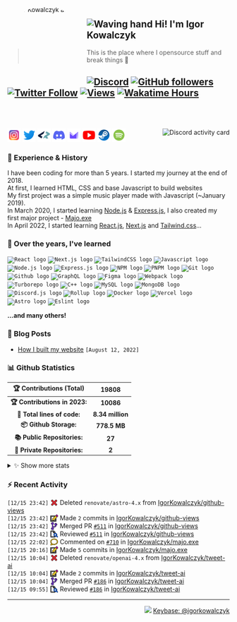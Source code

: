 <!-- ## Hi! I'm Igor Kowalczyk 🖐️ -->

<img width="170" height="170" align="left" style="float: left; margin: 0 10px 0 0; border-radius: 50%;" alt="Igor Kowalczyk avatar" src="https://media.discordapp.net/attachments/710425657003212810/933327129305821184/circle.png">

## <img alt="Waving hand" width="26" height="26" src="https://raw.githubusercontent.com/igorkowalczyk/igorkowalczyk/master/src/images/wave.gif" width="27px"> Hi! I'm Igor Kowalczyk

> This is the place where I opensource stuff and break things :rofl:<br>

## [![Discord](https://img.shields.io/discord/695282860399001640?color=333&label=Chat&logo=discord&logoColor=fff&style=flat-square)](https://igorkowalczyk.dev/discord) [![GitHub followers](https://img.shields.io/github/followers/igorkowalczyk?color=333&label=Follow&logo=github&logoColor=fff&style=flat-square)](https://github.com/IgorKowalczyk?tab=followers) [![Twitter Follow](https://img.shields.io/static/v1?message=Twitter&color=333&label=@majonezexe&logo=twitter&logoColor=fff&style=flat-square)](https://twitter.com/majonezexe) [![Views](https://github-views.deno.dev/api/badge/igorkowalczyk?style=flat&color=333&cache=none)](https://igorkowalczyk.dev) [![Wakatime Hours](https://wakatime-hours.deno.dev/api/badge?style=flat-square&color=333)](https://igorkowalczyk.dev)<br><br><br>

<a href="https://discord.com/users/544164729354977282">
 <img alt="Discord activity card" src="https://discord-activity.deno.dev/api/544164729354977282?idleMessage=Just%20chillin'%20at%20the%20moment&cache=none" align="right" />
</a>

<p align="left">
<code><a href="https://www.instagram.com/majonezexe/" target="_blank"><img src="https://github.com/igorkowalczyk/igorkowalczyk/blob/master/src/images/readme/svg/instagram.svg" alt="Instagram logo" width="30" height="30"/></a></code>
<code><a href="https://twitter.com/majonezexe" target="_blank"><img src="https://github.com/igorkowalczyk/igorkowalczyk/blob/master/src/images/readme/svg/twitter.svg" alt="Twitter logo" width="30" height="30"/></a></code>
<code><a href="https://profile.codersrank.io/user/igorkowalczyk/" target="_blank"><img src="https://github.com/igorkowalczyk/igorkowalczyk/blob/master/src/images/readme/png/codersrank.png" alt="Codersrank logo" width="30" height="30"/></a></code>
<code><a href="https://discord.com/users/544164729354977282" target="_blank"><img src="https://github.com/igorkowalczyk/igorkowalczyk/blob/master/src/images/readme/svg/discord.svg" alt="Discord logo" width="30" height="30"/></a></code>
<code><a href="mailto:majonezexe@protonmail.com" target="_blank"><img src="https://github.com/igorkowalczyk/igorkowalczyk/blob/master/src/images/readme/svg/protonmail.svg" alt="Email" width="30" height="30"/></a></code>
<code><a href="https://www.youtube.com/c/Majonezexe" target="_blank"><img src="https://github.com/igorkowalczyk/igorkowalczyk/blob/master/src/images/readme/svg/youtube.svg" alt="YouTube logo" width="30" height="30"/></a></code>
<code><a href="https://steamcommunity.com/id/m-exe/" target="_blank"><img src="https://github.com/igorkowalczyk/igorkowalczyk/blob/master/src/images/readme/svg/steam.svg" alt="Steam logo" width="30" height="30"/></a></code>
<code><a href="https://open.spotify.com/user/1w9osz9cvrop0cn3yd09di21x" target="_blank"><img src="https://github.com/igorkowalczyk/igorkowalczyk/blob/master/src/images/readme/svg/spotify.svg" alt="Spotify logo" width="30" height="30"/></a></code>
</p>

### 💪 Experience & History

I have been coding for more than 5 years. I started my journey at the end of 2018.\
At first, I learned HTML, CSS and base Javascript to build websites\
My first project was a simple music player made with Javascript (~January 2019).\
In March 2020, I started learning [Node.js](https://github.com/IgorKowalczyk?tab=repositories&q=&type=&language=javascript&sort=stargazers) & [Express.js](https://expressjs.com/), I also created my first major project - [Majo.exe](https://github.com/igorkowalczyk/majo.exe)\
In April 2022, I started learning [React.js](https://reactjs.org/), [Next.js](https://nextjs.org/) and [Tailwind.css](https://tailwindcss.com/)...

### 🧠 Over the years, I've learned

<code><img src="https://igorkowalczyk.dev/assets/tech/react.svg" height="30" width="30" alt="React logo"/></code>
<code><img src="https://igorkowalczyk.dev/assets/tech/next.svg" height="30" width="30" alt="Next.js logo"/></code>
<code><img src="https://igorkowalczyk.dev/assets/tech/tailwindcss.svg" height="30" width="30" alt="TailwindCSS logo"/></code>
<code><img src="https://igorkowalczyk.dev/assets/tech/javascript.svg" height="30" width="30" alt="Javascript logo"/></code>
<code><img src="https://igorkowalczyk.dev/assets/tech/nodejs.svg" height="30" width="30" alt="Node.js logo"/></code>
<code><img src="https://igorkowalczyk.dev/assets/tech/express.svg" height="30" width="30" alt="Express.js logo"/></code>
<code><img src="https://igorkowalczyk.dev/assets/tech/npm.svg" height="30" width="30" alt="NPM logo"/></code>
<code><img src="https://igorkowalczyk.dev/assets/tech/pnpm.svg" height="30" width="30" alt="PNPM logo"/></code>
<code><img src="https://igorkowalczyk.dev/assets/tech/git.svg" height="30" width="30" alt="Git logo"/></code>
<code><img src="https://igorkowalczyk.dev/assets/tech/github.svg" height="30" width="30" alt="Github logo"/></code>
<code><img src="https://igorkowalczyk.dev/assets/tech/graphql.svg" height="30" width="30" alt="GraphQL logo"/></code>
<code><img src="https://igorkowalczyk.dev/assets/tech/figma.svg" height="30" width="30" alt="Figma logo"/></code>
<code><img src="https://igorkowalczyk.dev/assets/tech/webpack.svg" height="30" width="30" alt="Webpack logo"/></code>
<code><img src="https://igorkowalczyk.dev/assets/tech/turborepo.svg" height="30" width="30" alt="Turborepo logo"/></code>
<code><img src="https://igorkowalczyk.dev/assets/tech/cpp.svg" height="30" width="30" alt="C++ logo"/></code>
<code><img src="https://igorkowalczyk.dev/assets/tech/mysql.svg" height="30" width="30" alt="MySQL logo"/></code>
<code><img src="https://igorkowalczyk.dev/assets/tech/mongodb.svg" height="30" width="30" alt="MongoDB logo"/></code>
<code><img src="https://igorkowalczyk.dev/assets/tech/discordjs.svg" height="30" width="30" alt="Discord.js logo"/></code>
<code><img src="https://igorkowalczyk.dev/assets/tech/rollup.svg" height="30" width="30" alt="Rollup logo"/></code>
<code><img src="https://igorkowalczyk.dev/assets/tech/docker.svg" height="30" width="30" alt="Docker logo"/></code>
<code><img src="https://igorkowalczyk.dev/assets/tech/vercel.svg" height="30" width="30" alt="Vercel logo"/></code>
<code><img src="https://igorkowalczyk.dev/assets/tech/astro.svg" height="30" width="30" alt="Astro logo"/></code>
<code><img src="https://igorkowalczyk.dev/assets/tech/eslint.svg" height="30" width="30" alt="Eslint logo"/></code>

**...and many others!**

### 📕 Blog Posts

<!-- START_SECTION:feed -->
- [How I built my website](https://igorkowalczyk.dev/blog/how-i-built-my-website) `[August 12, 2022]`
<!-- Posts last updated on Sat Dec 16 2023 08:36:32 GMT+0000 (Coordinated Universal Time) -->
<!-- END_SECTION:feed -->

### 📊 Github Statistics

<!--START_SECTION:wakatime-->
|    🏆 Contributions (Total)   |       19808      |
| :---------------------------: | :--------------: |
| **🏆 Contributions in 2023:** |     **10086**    |
|  **📝 Total lines of code:**  | **8.34 million** |
|     **📦 Github Storage:**    |   **778.5 MB**   |
|  **📚 Public Repositories:**  |      **27**      |
|  **🔑 Private Repositories:** |       **2**      |

<details><summary>✨ Show more stats</summary>

#### 📅 I work mostly during the night

```text
🌞 Morning   585 commits   [███████░░░░░░░░░░░░░░░░░░]   29.95%
🌆 Daytime   604 commits   [███████░░░░░░░░░░░░░░░░░░]   30.93%
🌃 Evening   707 commits   [█████████░░░░░░░░░░░░░░░░]   36.20%
🌙 Night     57 commits    [░░░░░░░░░░░░░░░░░░░░░░░░░]   2.92%
```

#### 📅 I'm most productive on Tuesday

```text
Monday      215 commits   [██░░░░░░░░░░░░░░░░░░░░░░░]   11.01%
Tuesday     402 commits   [█████░░░░░░░░░░░░░░░░░░░░]   20.58%
Wednesday   302 commits   [███░░░░░░░░░░░░░░░░░░░░░░]   15.46%
Thursday    260 commits   [███░░░░░░░░░░░░░░░░░░░░░░]   13.31%
Friday      256 commits   [███░░░░░░░░░░░░░░░░░░░░░░]   13.11%
Saturday    268 commits   [███░░░░░░░░░░░░░░░░░░░░░░]   13.72%
Sunday      250 commits   [███░░░░░░░░░░░░░░░░░░░░░░]   12.80%
```

#### 📊 Weekly work stats (last 7 days)

```text
💬 Programming Languages:
JavaScript   [63 hrs 25 mins]   [█████████████████████░░░░]   85.05%
Markdown     [5 hrs 45 mins]    [█░░░░░░░░░░░░░░░░░░░░░░░░]   7.72%
YAML         [3 hrs 34 mins]    [█░░░░░░░░░░░░░░░░░░░░░░░░]   4.80%
JSON         [56 mins]          [░░░░░░░░░░░░░░░░░░░░░░░░░]   1.27%
Prisma       [20 mins]          [░░░░░░░░░░░░░░░░░░░░░░░░░]   0.47%
Other        [0h 30m]           [░░░░░░░░░░░░░░░░░░░░░░░░░]   0.69%

💻 Operating Systems:
Linux        [74 hrs 34 mins]  [█████████████████████████]   100.00%
```

<!-- Wakatime last updated on Sat Dec 16 2023 08:36:41 GMT+0000 (Coordinated Universal Time) -->
</details>
<!--END_SECTION:wakatime-->

### :zap: Recent Activity

<!--START_SECTION:activity-->
`[12/15 23:42]` <a href="https://github.com/igorkowalczyk" title="❌"><img alt="❌" src="https://github.com/igorkowalczyk/igorkowalczyk/raw/master/src/images/icons/delete.png" align="top" height="18"></a> Deleted `renovate/astro-4.x` from [IgorKowalczyk/github-views](https://github.com/IgorKowalczyk/github-views)<br/>`[12/15 23:42]` <a href="https://github.com/igorkowalczyk" title="📝"><img alt="📝" src="https://github.com/igorkowalczyk/igorkowalczyk/raw/master/src/images/icons/commit.png" align="top" height="18"></a> Made `2` commits in [IgorKowalczyk/github-views](https://github.com/IgorKowalczyk/github-views)<br/>`[12/15 23:42]` <a href="https://github.com/igorkowalczyk" title="🎉"><img alt="🎉" src="https://github.com/igorkowalczyk/igorkowalczyk/raw/master/src/images/icons/merge.png" align="top" height="18"></a> Merged PR [`#511`](https://github.com/IgorKowalczyk/github-views/pull/511 'Update dependency astro to v4.0.6') in [IgorKowalczyk/github-views](https://github.com/IgorKowalczyk/github-views)<br/>`[12/15 23:42]` <a href="https://github.com/igorkowalczyk" title="🔍"><img alt="🔍" src="https://github.com/igorkowalczyk/igorkowalczyk/raw/master/src/images/icons/review.png" align="top" height="18"></a> Reviewed [`#511`](https://github.com/IgorKowalczyk/github-views/pull/511 'Update dependency astro to v4.0.6') in [IgorKowalczyk/github-views](https://github.com/IgorKowalczyk/github-views)<br/>`[12/15 22:02]` <a href="https://github.com/igorkowalczyk" title="🗣"><img alt="🗣" src="https://github.com/igorkowalczyk/igorkowalczyk/raw/master/src/images/icons/comment.png" align="top" height="18"></a> Commented on [`#710`](https://github.com/IgorKowalczyk/majo.exe/issues/710 'PostgreSQL to mongodb') in [IgorKowalczyk/majo.exe](https://github.com/IgorKowalczyk/majo.exe)<br/>`[12/15 20:16]` <a href="https://github.com/igorkowalczyk" title="📝"><img alt="📝" src="https://github.com/igorkowalczyk/igorkowalczyk/raw/master/src/images/icons/commit.png" align="top" height="18"></a> Made `5` commits in [IgorKowalczyk/majo.exe](https://github.com/IgorKowalczyk/majo.exe)<br/>`[12/15 10:04]` <a href="https://github.com/igorkowalczyk" title="❌"><img alt="❌" src="https://github.com/igorkowalczyk/igorkowalczyk/raw/master/src/images/icons/delete.png" align="top" height="18"></a> Deleted `renovate/openai-4.x` from [IgorKowalczyk/tweet-ai](https://github.com/IgorKowalczyk/tweet-ai)<br/>`[12/15 10:04]` <a href="https://github.com/igorkowalczyk" title="📝"><img alt="📝" src="https://github.com/igorkowalczyk/igorkowalczyk/raw/master/src/images/icons/commit.png" align="top" height="18"></a> Made `2` commits in [IgorKowalczyk/tweet-ai](https://github.com/IgorKowalczyk/tweet-ai)<br/>`[12/15 10:04]` <a href="https://github.com/igorkowalczyk" title="🎉"><img alt="🎉" src="https://github.com/igorkowalczyk/igorkowalczyk/raw/master/src/images/icons/merge.png" align="top" height="18"></a> Merged PR [`#186`](https://github.com/IgorKowalczyk/tweet-ai/pull/186 'Update dependency openai to v4.22.0') in [IgorKowalczyk/tweet-ai](https://github.com/IgorKowalczyk/tweet-ai)<br/>`[12/15 09:55]` <a href="https://github.com/igorkowalczyk" title="🔍"><img alt="🔍" src="https://github.com/igorkowalczyk/igorkowalczyk/raw/master/src/images/icons/review.png" align="top" height="18"></a> Reviewed [`#186`](https://github.com/IgorKowalczyk/tweet-ai/pull/186 'Update dependency openai to v4.22.0') in [IgorKowalczyk/tweet-ai](https://github.com/IgorKowalczyk/tweet-ai)
<!--END_SECTION:activity-->

---

<p align="right"><img src="https://keybase.io/images/icons/icon-keybase-logo-48@2x.png" width="18px"> <a href="https://keybase.io/igorkowalczyk">Keybase: @igorkowalczyk</a></p>